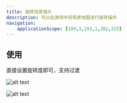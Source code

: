 ```yaml
---
title: 旋转场景镜头
description: 可以在游戏中将场景地图进行旋转操作
navigation:
    applicationScope: [199,3,193,1,302,325]
---
```


## 使用

直接设置旋转度即可，支持过渡

![alt text](https://cdn.gcw.wiki.wiki/gcw/image/zh_hans/commands/scene/rotatescenecamera/image.png)

![alt text](https://cdn.gcw.wiki.wiki/gcw/image/zh_hans/commands/scene/rotatescenecamera/image-1.png)
